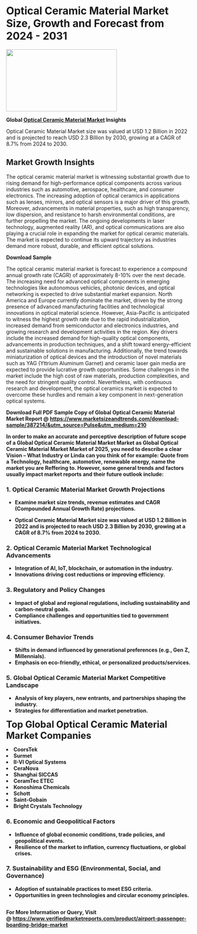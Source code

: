 <H1>Optical Ceramic Material Market Size, Growth and Forecast from 2024 - 2031</H1><img class="aligncenter size-medium wp-image-584254" src="https://thirdeyenews.in/wp-content/uploads/2024/09/Global-Market-Research-300x168.jpeg" alt="" width="300" height="168" /><p><strong>Global&nbsp;<a href="https://www.marketsizeandtrends.com/download-sample/387214/&amp;utm_source=Pulse&amp;utm_medium=210">Optical Ceramic Material Market</a> Insights</strong></p><p>Optical Ceramic Material Market size was valued at USD 1.2 Billion in 2022 and is projected to reach USD 2.3 Billion by 2030, growing at a CAGR of 8.7% from 2024 to 2030.</p><p><h2>Market Growth Insights</h2> <p>The optical ceramic material market is witnessing substantial growth due to rising demand for high-performance optical components across various industries such as automotive, aerospace, healthcare, and consumer electronics. The increasing adoption of optical ceramics in applications such as lenses, mirrors, and optical sensors is a major driver of this growth. Moreover, advancements in material properties, such as high transparency, low dispersion, and resistance to harsh environmental conditions, are further propelling the market. The ongoing developments in laser technology, augmented reality (AR), and optical communications are also playing a crucial role in expanding the market for optical ceramic materials. The market is expected to continue its upward trajectory as industries demand more robust, durable, and efficient optical solutions.</p> <p><strong>Download Sample</strong></p> <p>The optical ceramic material market is forecast to experience a compound annual growth rate (CAGR) of approximately 8-10% over the next decade. The increasing need for advanced optical components in emerging technologies like autonomous vehicles, photonic devices, and optical networking is expected to drive substantial market expansion. North America and Europe currently dominate the market, driven by the strong presence of advanced manufacturing facilities and technological innovations in optical material science. However, Asia-Pacific is anticipated to witness the highest growth rate due to the rapid industrialization, increased demand from semiconductor and electronics industries, and growing research and development activities in the region. Key drivers include the increased demand for high-quality optical components, advancements in production techniques, and a shift toward energy-efficient and sustainable solutions in manufacturing. Additionally, the trend towards miniaturization of optical devices and the introduction of novel materials such as YAG (Yttrium Aluminum Garnet) and ceramic laser gain media are expected to provide lucrative growth opportunities. Some challenges in the market include the high cost of raw materials, production complexities, and the need for stringent quality control. Nevertheless, with continuous research and development, the optical ceramics market is expected to overcome these hurdles and remain a key component in next-generation optical systems.</p> <p><strong></p><p><span class=""><strong>Download Full PDF Sample Copy of Global Optical Ceramic Material Market Report</strong> @ <a href="https://www.marketsizeandtrends.com/download-sample/387214/&amp;utm_source=Pulse&amp;utm_medium=210" target="_blank">https://www.marketsizeandtrends.com/download-sample/387214/&amp;utm_source=Pulse&amp;utm_medium=210</a></span></p><p>In order to make an accurate and perceptive description of future scope of a Global&nbsp;Optical Ceramic Material Market Market as Global&nbsp;Optical Ceramic Material Market Market of 2025, you need to describe a clear Vision &ndash; What Industry or Linda can you think of for example: Quote from a Technology, healthcare, automotive, renewable energy, name the market you are Reffering to. However, some general trends and factors usually impact market reports and their future outlook include:</p><h3>1.&nbsp;<strong>Optical Ceramic Material Market Growth Projections</strong></h3><ul><li>Examine market size trends, revenue estimates and CAGR (Compounded Annual Growth Rate) projections.</li><li><p>Optical Ceramic Material Market size was valued at USD 1.2 Billion in 2022 and is projected to reach USD 2.3 Billion by 2030, growing at a CAGR of 8.7% from 2024 to 2030.</p></li></ul><h3>2.&nbsp;<strong>Optical Ceramic Material Market Technological Advancements</strong></h3><ul><li>Integration of AI, IoT, blockchain, or automation in the industry.</li><li>Innovations driving cost reductions or improving efficiency.</li></ul><h3>3.&nbsp;<strong>Regulatory and Policy Changes</strong></h3><ul><li>Impact of global and regional regulations, including sustainability and carbon-neutral goals.</li><li>Compliance challenges and opportunities tied to government initiatives.</li></ul><h3>4.&nbsp;<strong>Consumer Behavior Trends</strong></h3><ul><li>Shifts in demand influenced by generational preferences (e.g., Gen Z, Millennials).</li><li>Emphasis on eco-friendly, ethical, or personalized products/services.</li></ul><h3>5.&nbsp;<strong>Global Optical Ceramic Material Market Competitive Landscape</strong></h3><ul><li>Analysis of key players, new entrants, and partnerships shaping the industry.</li><li>Strategies for differentiation and market penetration.</li></ul><p data-pm-slice="1 1 []"><span style="color: inherit; font-family: inherit; font-size: 25px;">Top Global Optical Ceramic Material Market Companies</span></p><div class="" data-test-id=""><p><li>CoorsTek</li><li> Surmet</li><li> II-VI Optical Systems</li><li> CeraNova</li><li> Shanghai SICCAS</li><li> CeramTec ETEC</li><li> Konoshima Chemicals</li><li> Schott</li><li> Saint-Gobain</li><li> Bright Crystals Technology</li></p></div><h3>6.&nbsp;<strong>Economic and Geopolitical Factors</strong></h3><ul><li>Influence of global economic conditions, trade policies, and geopolitical events.</li><li>Resilience of the market to inflation, currency fluctuations, or global crises.</li></ul><h3>7.&nbsp;<strong>Sustainability and ESG (Environmental, Social, and Governance)</strong></h3><ul><li>Adoption of sustainable practices to meet ESG criteria.</li><li>Opportunities in green technologies and circular economy principles.</li></ul><h2><strong style="font-size: 14px;">For More Information or Query, Visit @&nbsp;</strong><a style="background-color: #ffffff; font-size: 14px;" href="https://www.marketsizeandtrends.com/report/optical-ceramic-material-market/" target="_blank">https://www.verifiedmarketreports.com/product/airport-passenger-boarding-bridge-market</a></h2>

